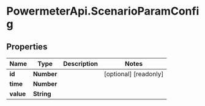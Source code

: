 # PowermeterApi.ScenarioParamConfig

## Properties

Name | Type | Description | Notes
------------ | ------------- | ------------- | -------------
**id** | **Number** |  | [optional] [readonly] 
**time** | **Number** |  | 
**value** | **String** |  | 


